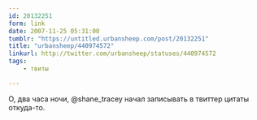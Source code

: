 ```yaml
---
id: 20132251
form: link
date: 2007-11-25 05:31:00
tumblr: "https://untitled.urbansheep.com/post/20132251"
title: "urbansheep/440974572"
linkurl: http://twitter.com/urbansheep/statuses/440974572
tags:
    - твиты

---
```

<p>О, два часа ночи, @shane_tracey начал записывать в твиттер цитаты откуда-то.</p>
